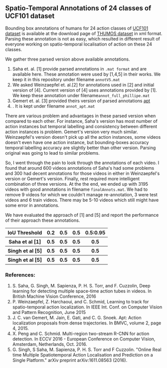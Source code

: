 <h2>Spatio-Temporal Annotations of 24 classes of UCF101 dataset</h2>
Bounding box annotations of humans for 24 action classes of <a href="http://crcv.ucf.edu/data/UCF101.php">UCF101 dataset</a> 
is available at the download page of <a href="http://www.thumos.info/download.html">THUMOS dataset</a> in xml format. 
Parsing these annotation is not as easy, which resulted in different result of 
everyone working on spatio-temporal localisation of action on these 24 classes.

We gather three parsed version above available annotations.
<ol>
<li> Saha <it>et. al.</it> [1] provide parsed annotations in <code>.mat format</code> and are available <a href"https://bitbucket.org/sahasuman/bmvc2016_code">here</a>. 
These annotation were used by [1,4,5] in their works.
We keep it in this repository under filename <code>annotV5.mat</code></li> 
<li> We asked Weinzaepfel <it>et. al.</it>[2] for annotations used in [2] and initial version of [4]. Current version of [4] uses annotations provided by [1]. 
We keep these annotation under filename<code>annot_full_phillipe.mat</code></li>
<li> Gemert <it>et. al.</it> [3] provided theirs version of parsed annotations <a href="<https://github.com/jvgemert/apt">apt</a><li>. It is kept under filename <code>annot_apt.mat</code>
</ol>

<p>There are various problem and advantages in these parsed version when compared to each other. 
For instance, Saha's version has most number of action instances but temporal labelling and consistency between different action instances is problem. 
Gemert's version very much similar. 
Weinzaepfel's version doesn't pick up all the action instances, some videos doesn't even have one action instance, 
but bounding-boxes accuracy temporal labelling accuracy are slightly better than other version.
Parsing original was going to lead to similar problems.</p>


<p> So, I went through the pain to look through the annotations of each video. 
I found that around 600 videos annotations of Saha's had some problems and 300 had decent annotations for those videos in either in Weinzaepfel's version or Gemert's version.
Finally, rest required more intelligent combination of three versions. At the the end, we ended up with 3195 videos with good annotations in filename <code>finalAnnots.mat</code>. 
We had to remove 9 videos for which we couldn't manage re-annotation, 3 were test videos and 6 train videos. There may be 5-10 videos which still might have some error in annotations.</p>

<p>We have evaluated the approach of [1] and [5] and report the performance of their approach these annotations.</p>
<table style="width:100%">
  <tr>
    <th>IoU Threshold</th>
    <th>0.2</th> 
    <th>0.5</th>
    <th>0.5</th>
    <th>0.5:0.95</th>
  </tr>
  <tr>
    <th>Saha et al [1]</th> 
    <th>0.5</th>
    <th>0.5</th> 
    <th>0.5</th>
    <th>0.5</th>
  </tr>
  <tr>
    <th>Singh et al [5]</th> 
    <th>0.5</th>
    <th>0.5</th> 
    <th>0.5</th>
    <th>0.5</th>
  </tr>
  <tr>
    <th>Singh et al [5]</th> 
    <th>0.5</th>
    <th>0.5</th> 
    <th>0.5</th>
    <th>0.5</th>
  </tr>
</table>


<h3>References:</h3>
<ol>
<li> S. Saha, G. Singh, M. Sapienza, P. H. S. Torr, and F. Cuzzolin, Deep learning for detecting multiple space-time action tubes in videos. In British Machine Vision Conference, 2016</li>
<li> P. Weinzaepfel, Z. Harchaoui, and C. Schmid, Learning to track for spatio-temporal action localization. In IEEE Int. Conf. on Computer Vision and Pattern Recognition, June 2015 </li>
<li> J. C. van Gemert, M. Jain, E. Gati, and C. G. Snoek. Apt: Action localization proposals from dense trajectories. In BMVC, volume 2, page 4, 2015.</li>
<li> X. Peng and C. Schmid. Multi-region two-stream R-CNN for action detection. In ECCV 2016 - European Conference on Computer Vision, Amsterdam, Netherlands, Oct. 2016.</li>
<li> G. Singh, S Saha, M. Sapienza, P. H. S. Torr and F Cuzzolin. "Online Real time Multiple Spatiotemporal Action Localisation and Prediction on a Single Platform." arXiv preprint arXiv:1611.08563 (2016).</li>
<ol>

